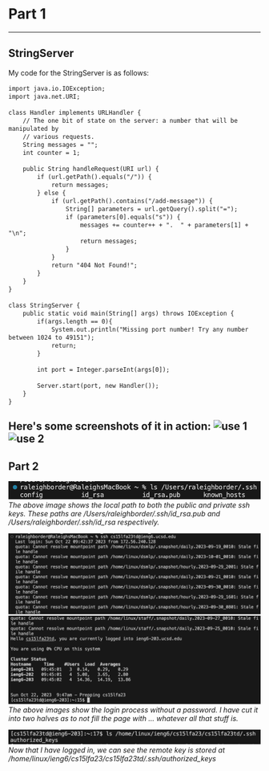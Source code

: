 # Part 1
---
## StringServer
My code for the StringServer is as follows:
```
import java.io.IOException;
import java.net.URI;

class Handler implements URLHandler {
    // The one bit of state on the server: a number that will be manipulated by
    // various requests.
    String messages = "";
    int counter = 1;

    public String handleRequest(URI url) {
        if (url.getPath().equals("/")) {
            return messages;
        } else {
            if (url.getPath().contains("/add-message")) {
                String[] parameters = url.getQuery().split("=");
                if (parameters[0].equals("s")) {
                    messages += counter++ + ".  " + parameters[1] + "\n";
                    return messages;
                }
            }
            return "404 Not Found!";
        }
    }
}

class StringServer {
    public static void main(String[] args) throws IOException {
        if(args.length == 0){
            System.out.println("Missing port number! Try any number between 1024 to 49151");
            return;
        }

        int port = Integer.parseInt(args[0]);

        Server.start(port, new Handler());
    }
}
```
Here's some screenshots of it in action:
![use 1](./lab-2-imgs/first-string)
![use 2](./lab-2-imgs/second-string)
---
## Part 2
![local ssh key](./lab-2-imgs/SSH-local.png)
_The above image shows the local path to both the public and private ssh keys.  These paths are /Users/raleighborder/.ssh/id_rsa.pub and /Users/raleighborder/.ssh/id_rsa respectively._

![login pt 1](./lab-2-imgs/SSH-login.png)
![login pt 2](./lab-2-imgs/SSH-login-2.png)
_The above images show the login process without a password.  I have cut it into two halves as to not fill the page with ... whatever all that stuff is._

![remote ssh key](./lab-2-imgs/SSH-remote.png)
_Now that I have logged in, we can see the remote key is stored at /home/linux/ieng6/cs15lfa23/cs15lfa23td/.ssh/authorized_keys_
